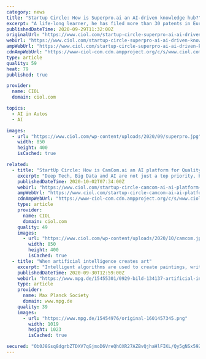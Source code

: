 ```yaml
---
category: news
title: "Startup Circle: How is Superpro.ai an AI-driven knowledge hub?"
excerpt: "A life-long learner, he has filed more than 30 patents in Europe and the US around Artificial Intelligence and has raised multi-million dollar investments. Excerpts of the interview: Superpro.ai ..."
publishedDateTime: 2020-09-29T11:32:00Z
originalUrl: "https://www.ciol.com/startup-circle-superpro-ai-ai-driven-knowledge-hub/"
webUrl: "https://www.ciol.com/startup-circle-superpro-ai-ai-driven-knowledge-hub/"
ampWebUrl: "https://www.ciol.com/startup-circle-superpro-ai-ai-driven-knowledge-hub/amp/"
cdnAmpWebUrl: "https://www-ciol-com.cdn.ampproject.org/c/s/www.ciol.com/startup-circle-superpro-ai-ai-driven-knowledge-hub/amp/"
type: article
quality: 59
heat: 79
published: true

provider:
  name: CIOL
  domain: ciol.com

topics:
  - AI in Autos
  - AI

images:
  - url: "https://www.ciol.com/wp-content/uploads/2020/09/superpro.jpg"
    width: 850
    height: 400
    isCached: true

related:
  - title: "StartUp Circle: How is CamCom.ai an AI platform for Quality Assurance in Motor Vehicle?"
    excerpt: "Deep Tech, Big Data and AI are not just a top priority, but the way of the future. Sectors that are labour intensive require this edge to transform digitally. Earlier,"
    publishedDateTime: 2020-10-02T07:34:00Z
    webUrl: "https://www.ciol.com/startup-circle-camcom-ai-ai-platform-quality-assurance-motor-vehicle/"
    ampWebUrl: "https://www.ciol.com/startup-circle-camcom-ai-ai-platform-quality-assurance-motor-vehicle/amp/"
    cdnAmpWebUrl: "https://www-ciol-com.cdn.ampproject.org/c/s/www.ciol.com/startup-circle-camcom-ai-ai-platform-quality-assurance-motor-vehicle/amp/"
    type: article
    provider:
      name: CIOL
      domain: ciol.com
    quality: 49
    images:
      - url: "https://www.ciol.com/wp-content/uploads/2020/10/camcom.jpg"
        width: 850
        height: 400
        isCached: true
  - title: "When artificial intelligence creates art"
    excerpt: "Intelligent algorithms are used to create paintings, write poems, and compose music. According to a study by an international team of researchers from the Massachusetts Institute of Technology (MIT),"
    publishedDateTime: 2020-09-30T12:59:00Z
    webUrl: "https://www.mpg.de/15455301/0929-bild-134137-artificial-intelligence-in-art-a-simple-tool-or-creative-genius1"
    type: article
    provider:
      name: Max Planck Society
      domain: www.mpg.de
    quality: 39
    images:
      - url: "https://www.mpg.de/15454976/original-1601457345.png"
        width: 1019
        height: 1023
        isCached: true

secured: "Ob0J8Gsq8dgrbZTDXV7qGjmoD6VreQhOXR27AZBvQjhaHlFIKL/Qy5gNSx59ZopheOvh/CrA5HVddtyd82neFBpnHagkE7mBKRerfMy2YwaFDkF6+bxf2HnCkVY+S4zdC2bs0XHvMyJAPnm7055sWHmKzM0NgH7xB1QFHm+ttzSQwBV2Z71NrRCFB+5TfkziruW7/2Y4M0veLmlViwixtTYNBRuRRAifCyfKFQtOsOD25mG+hnt/DkzXMrt9Uv9EikW1SgBZSjQiUstB27N5OteKouU8Pf07ygL6ZjJQ1rfEIN9vSW0ARZSiDhtSotZo3c2Hb9xxlYdJ+d6oJxWo0ect8r7xch25Q9+hc7FRXV8=;A3NhW7TzU+9x7xfmb1sANg=="
---
```



